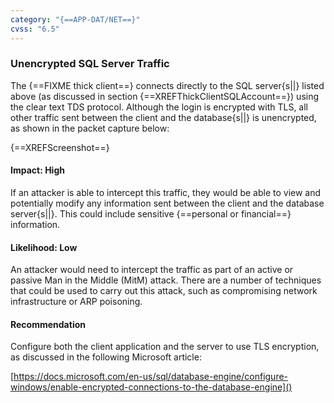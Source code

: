 ```yaml
---
category: "{==APP-DAT/NET==}"
cvss: "6.5"
---
```

### Unencrypted SQL Server Traffic
The {==FIXME thick client==} connects directly to the SQL server{s||} listed above (as discussed in section {==XREFThickClientSQLAccount==}) using the clear text TDS protocol. Although the login is encrypted with TLS, all other traffic sent between the client and the database{s||} is unencrypted, as shown in the packet capture below:

{==XREFScreenshot==}
#### Impact: High
If an attacker is able to intercept this traffic, they would be able to view and potentially modify any information sent between the client and the database server{s||}. This could include sensitive {==personal or financial==} information.
#### Likelihood: Low
An attacker would need to intercept the traffic as part of an active or passive Man in the Middle (MitM) attack. There are a number of techniques that could be used to carry out this attack, such as compromising network infrastructure or ARP poisoning.
#### Recommendation
Configure both the client application and the server to use TLS encryption, as discussed in the following Microsoft article:

[https://docs.microsoft.com/en-us/sql/database-engine/configure-windows/enable-encrypted-connections-to-the-database-engine]()

